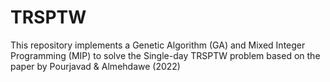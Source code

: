 # TRSPTW
This repository implements a Genetic Algorithm (GA) and Mixed Integer Programming (MIP) to solve the Single-day TRSPTW problem based on the paper by Pourjavad &amp; Almehdawe (2022) 
